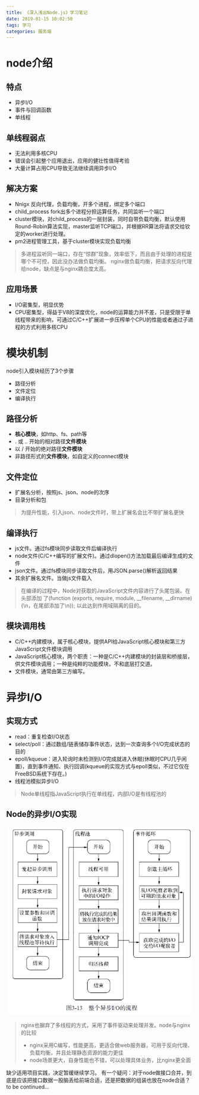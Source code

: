 ```yaml
---
title: 《深入浅出Node.js》学习笔记
date: 2019-01-15 10:02:50
tags: 学习
categories: 服务端
---
```

# node介绍
## 特点
* 异步I/O
* 事件与回调函数
* 单线程

## 单线程弱点
* 无法利用多核CPU
* 错误会引起整个应用退出，应用的健壮性值得考验
* 大量计算占用CPU导致无法继续调用异步I/O

## 解决方案
* Nnigx 反向代理，负载均衡，开多个进程，绑定多个端口
* child_process fork出多个进程分担运算任务，共同监听一个端口
* cluster模块，对child_process的一层封装，同时自带负载均衡，默认使用Round-Robin算法实现，master监听TCP端口，并根据RR算法将请求交给钦定的worker进行处理。
* pm2进程管理工具，基于cluster模块实现负载均衡
> 多进程监听同一端口，存在“惊群”现象，效率低下，而且由于处理的进程是哪个不可控，因此没办法做负载均衡。
nginx做负载均衡，把请求反向代理给node，缺点是与nginx耦合度太高。

## 应用场景
* I/O密集型，明显优势
* CPU密集型，得益于V8的深度优化，node的运算能力并不差，只是受限于单线程带来的影响，可通过C/C++扩展进一步压榨单个CPU的性能或者通过子进程的方式利用多核CPU

# 模块机制
node引入模块经历了3个步骤
* 路径分析
* 文件定位
* 编译执行

## 路径分析
* **核心模块**，如http、fs、path等
* . 或 .. 开始的相对路径**文件模块**
* 以 / 开始的绝对路径**文件模块**
* 非路径形式的**文件模块**，如自定义的connect模块

## 文件定位
* 扩展名分析，按照js、json、node的次序
* 目录分析和包
> 为提升性能，引入json、node文件时，带上扩展名会比不带扩展名更快

## 编译执行
* js文件。通过fs模块同步读取文件后编译执行
* node文件(C/C++编写的扩展文件)。通过dlopen()方法加载最后编译生成的文件
* json文件。通过fs模块同步读取文件后，用JSON.parse()解析返回结果
* 其余扩展名文件。当做js文件载入
> 在编译的过程中，Node对获取的JavaScript文件内容进行了头尾包装。在头部添加
了(function (exports, require, module, __filename, __dirname) {\n，在尾部添加了\n});
以此达到作用域隔离的目的。

## 模块调用栈
* C/C++内建模块，属于核心模块，提供API给JavaScript核心模块和第三方JavaScript文件模块调用
* JavaScript核心模块，两个职责：一种是C/C++内建模块的封装层和桥接层，供文件模块调用；一种是纯粹的功能模块，不和底层打交道。
* 文件模块，通常由第三方编写。

# 异步I/O
## 实现方式
* read：重复检查I/O状态
* select/poll：通过数组/链表储存事件状态，达到一次查询多个I/O完成状态的目的
* epoll/kqueue：进入轮询时未检测到I/O完成就进入休眠(休眠时CPU几乎闲置)，直到事件通知、执行回调(kqueue的实现方式与epoll类似，不过它仅在FreeBSD系统下存在。)
* 线程池模拟异步I/O
> Node单线程指JavaScript执行在单线程，内部I/O是有线程池的

## Node的异步I/O实现
![](/images/article/《深入浅出Node.js》学习笔记/Node的异步IO实现.png) 
> nginx也摒弃了多线程的方式，采用了事件驱动来处理并发。node与nginx的比较
> * nginx采用C编写，性能更高，更适合做web服务器，可用于反向代理、负载均衡，并且处理静态资源的能力更佳
> * node场景更大，自身性能也不错，可以处理具体业务，比nginx更全面

缺少适用项目实践，决定暂缓继续学习。
有一个疑问：对于node做接口合并，到底是应该把接口数据一股脑丢给前端合适，还是把数据的组装也放在node合适？
to be continued...
